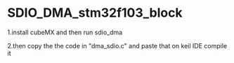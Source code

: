 # SDIO_DMA_stm32f103_block

1.install cubeMX and then run sdio_dma

2.then copy the the code in "dma_sdio.c" and paste that on keil IDE compile it
 

